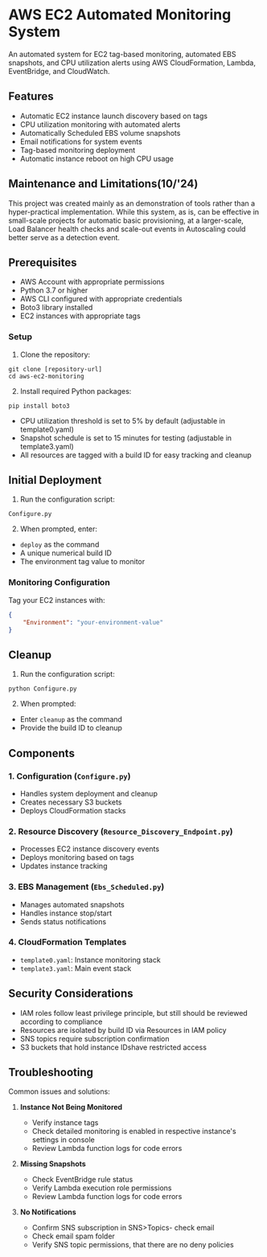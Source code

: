 # AWS EC2 Automated Monitoring System

An automated system for EC2 tag-based monitoring, automated EBS snapshots, and CPU utilization alerts using AWS CloudFormation, Lambda, EventBridge, and CloudWatch.

## Features
- Automatic EC2 instance launch discovery based on tags
- CPU utilization monitoring with automated alerts
- Automatically Scheduled EBS volume snapshots
- Email notifications for system events
- Tag-based monitoring deployment
- Automatic instance reboot on high CPU usage

## Maintenance and Limitations(10/'24)
This project was created mainly as an demonstration of tools rather than a hyper-practical implementation. 
While this system, as is, can be effective in small-scale projects for automatic basic provisioning, at a larger-scale, Load Balancer health checks and scale-out events in Autoscaling could better serve as a detection event.

## Prerequisites
- AWS Account with appropriate permissions
- Python 3.7 or higher
- AWS CLI configured with appropriate credentials
- Boto3 library installed
- EC2 instances with appropriate tags

### Setup

1. Clone the repository:
```
git clone [repository-url]
cd aws-ec2-monitoring
```

2. Install required Python packages:
```
pip install boto3
```
- CPU utilization threshold is set to 5% by default (adjustable in template0.yaml)
- Snapshot schedule is set to 15 minutes for testing (adjustable in template3.yaml)
- All resources are tagged with a build ID for easy tracking and cleanup


## Initial Deployment

1. Run the configuration script:
```
Configure.py
```

2. When prompted, enter:
- `deploy` as the command
- A unique numerical build ID
- The environment tag value to monitor

### Monitoring Configuration

Tag your EC2 instances with:
```json
{
    "Environment": "your-environment-value"
}
```
## Cleanup

1. Run the configuration script:
```
python Configure.py
```

2. When prompted:
- Enter `cleanup` as the command
- Provide the build ID to cleanup

## Components

### 1. Configuration (`Configure.py`)
- Handles system deployment and cleanup
- Creates necessary S3 buckets
- Deploys CloudFormation stacks

### 2. Resource Discovery (`Resource_Discovery_Endpoint.py`)
- Processes EC2 instance discovery events
- Deploys monitoring based on tags
- Updates instance tracking

### 3. EBS Management (`Ebs_Scheduled.py`)
- Manages automated snapshots
- Handles instance stop/start
- Sends status notifications

### 4. CloudFormation Templates
- `template0.yaml`: Instance monitoring stack
- `template3.yaml`: Main event stack




## Security Considerations

- IAM roles follow least privilege principle, but still should be reviewed according to compliance
- Resources are isolated by build ID via Resources in IAM policy
- SNS topics require subscription confirmation
- S3 buckets that hold instance IDshave restricted access

## Troubleshooting

Common issues and solutions:

1. **Instance Not Being Monitored**
   - Verify instance tags
   - Check detailed monitoring is enabled in respective instance's settings in console
   - Review Lambda function logs for code errors

2. **Missing Snapshots**
   - Check EventBridge rule status
   - Verify Lambda execution role permissions
   - Review Lambda function logs for code errors

3. **No Notifications**
   - Confirm SNS subscription in SNS>Topics- check email
   - Check email spam folder
   - Verify SNS topic permissions, that there are no deny policies



